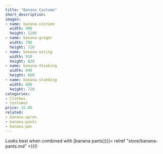 ```yaml
---
title: "Banana Costume"
short_description: 
images:
- name: banana-costume
  width: 900
  height: 1200
- name: banana-gregor
  width: 700
  height: 720
- name: banana-eating
  width: 910
  height: 820
- name: banana-thinking
  width: 840
  height: 660
- name: banana-standing
  width: 600
  height: 720
categories:
- Clothes
- Costumes
price: 15.00
related:
- banana-apron
- banana-pants
- banana-pen
---
```


Looks best when combined with [banana pants]({{< relref "store/banana-pants.md" >}})!
